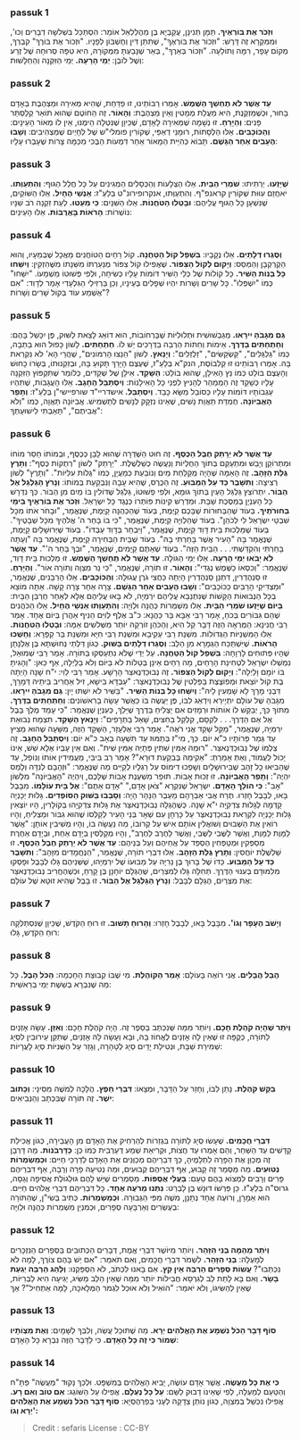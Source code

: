 
### passuk 1
<b>וּזְכֹר אֶת בּוֹרְאֶיךָ.</b> תַּמָּן תְּנִינָן, עֲקַבְיָא בֶּן מַהֲלַלְאֵל אוֹמֵר: הִסְתַּכֵּל בִּשְׁלשָׁה דְבָרִים וְכוּ', וּמִמִּקְרָא זֶה דָּרֶשׁ: "וּזְכוֹר אֶת בּוֹרְאֶךָ", שֶׁתִּתֵּן דִּין וְחֶשְׁבּוֹן לְפָנָיו. "וּזְכוֹר אֶת בּוֹרֶךָ" קִבְרְךָ, מְקוֹם עָפָר, רִמָּה וְתוֹלֵעָה. "וּזְכוֹר בְּאֵרֶךָ", בְּאֵר שֶׁנָּבַעְתָּ מִמְּקוֹרָהּ, הִיא טִפָּה סְרוּחָה שֶׁל זֶרַע וְשֶׁל לוֹבֶן: 
<b>יְמֵי הָרָעָה.</b> יְמֵי הַזִּקְנָה וְהַחַלָּשׁוּת:

### passuk 2
<b>עַד אֲשֶׁר לֹא תֶחְשַׁךְ הַשֶּׁמֶשׁ.</b> אָמְרוּ רַבּוֹתֵינוּ, זוּ פַדַּחַת, שֶׁהִיא מְאִירָה וּמַצְהֶבֶת בְּאָדָם בָּחוּר, וּכְשֶׁמַּזְקֶנֶת, הִיא מַעֲלַת מְמָטִין וְאֵין מַצְהֶבֶת: 
<b>וְהָאוֹר.</b> זֶה הַחוֹטֶם שֶׁהוּא תוֹאַר קְלַסְתֵּר פָּנִים:
<b>וְהַיָּרֵחַ.</b> זוּ נְשָׁמָה שֶׁמְּאִירָה לָאָדָם, שֶׁכֵּיוָן שֶׁנִּטְּלָה הֵימֶנּוּ, אֵין לוֹ מְאוֹר הָעֵינָיִם: 
<b>וְהַכּוֹכָבִים.</b> אֵלּוּ הַלְּסָתוֹת, רוּמָנֵי דְאַפֵּי, שֶׁקוֹרִין פומלי"ש שֶׁל לְחָיַיִם שֶׁמַּצְהִיבִים: 
<b>וְשָׁבוּ הֶעָבִים אַחַר הַגָּשֶׁם.</b> תָּבוֹא כְּהִיַּית הַמָּאוֹר אַחַר דִּמְעוֹת הַבֶּכִי מִכַּמָּה צָרוֹת שֶׁעָבְרוּ עָלָיו:

### passuk 3
<b>שֶׁיָּזֻעוּ.</b> יַרְתִּיתוּ:
<b>שֹׁמְרֵי הַבַּיִת.</b> אֵלּוּ הַצְּלָעוֹת וְהַכְּסָלִים הַמְגִינִים עַל כָּל חֲלַל הַגּוּף:
<b>וְהִתְעַוְּתוּ.</b> יֹאחֲזֵם עִוּוּת שֶׁקּוֹרִין קראנפ"ף. וְהִתְעַוְּתוּ, אנקרופירונ"ט בְּלַעַ"ז: 
<b>אַנְשֵׁי הֶחָיִל.</b> אֵלּוּ הַשּׁוֹקַיִם, שֶׁנִּשְׁעָן כָּל הַגּוּף עֲלֵיהֶם: 
<b>וּבָטְלוּ הַטֹּחֲנוֹת.</b> אֵלּוּ הַשִּׁנַּיִם:
<b>כִּי מִעֵטוּ.</b> לְעֵת זִקְנָה רֹב שִׁנָּיו נוֹשְׁרוֹת:
<b>הָרֹאוֹת בָּאֲרֻבּוֹת.</b> אֵלּוּ הָעֵינַיִם:

### passuk 4
<b>וְסֻגְרוּ דְלָתַיִּם.</b> אֵלּוּ נְקָבָיו:
<b>בִּשְׁפַל קוֹל הַטַּחֲנָה.</b> קוֹל רֵחַיִם הַטּוֹחֲנִים מַאֲכָל שֶׁבְּמֵעָיו, וְהוּא הַקֻרְקְבָן וְהַמְּסֵס: 
<b>וְיָקוּם לְקוֹל הַצִּפּוֹר.</b> שֶׁאֲפִילוּ קוֹל צִפּוֹר מְנַעַרְתּוֹ מִשֵּׁנָתוֹ מִשֶּׁהִזְקִין: 
<b>וְיִשַּׁחוּ כָּל בְּנוֹת הַשִּׁיר.</b> כָּל קוֹלוֹת שֶׁל כְּלֵי הַשִּׁיר דּוֹמוֹת עָלָיו כְּשִׂיחָה, וּלְפִי פְּשׁוּטוֹ מַשְׁמָעוֹ. "יִשַּׁחוּ" כְּמוֹ "יִשְׁפְּלוּ". כָּל שָׁרִים וְשָׁרוֹת יִהְיוּ שְׁפָלִים בְּעֵינָיו, וְכֵן בַּרְזִילַי הַגִּלְעָדִי אָמַר לְדָוִד: "אִם אֶשְׁמַע עוֹד בְּקוֹל שָׁרִים וְשָׁרוֹת"? 

### passuk 5
<b>גַּם מִגָּבֹהַּ יִירָאוּ.</b> מְגַּבְשׁוּשִׁית וּתְלוּלִיּוֹת שֶׁבָּרְחוֹבוֹת, הוּא דוֹאֵג לָצֵאת לַשּׁוּק, פֶּן יִכָּשֵׁל בָּהֶם: 
<b>וְחַתְחַתִּים בַּדֶּרֶךְ.</b> אֵימוֹת וְחִתּוֹת הַרְבֵּה בַדְּרָכִים יֵשׁ לוֹ.
<b>חַתְחַתִּים.</b> לָשׁוֹן כָּפוּל הוּא בַתֵּבָה, כְּמוֹ "גַּלְגַּלִּים", "קַּשְׂקַּשִּׂים", "זַלְזַלִּים": 
<b>וְיָנֵאץ.</b> לְשׁוֹן "הֵנֵצוּ הָרִמּוֹנִים", שֶׁהֲרֵי הָא' לֹא נִקְרֵאת בָּהּ. אָמְרוּ רַבּוֹתֵינוּ זוּ קְלִבוֹסֶת, הנק"א בְּלַעַ"ז, שֶׁעֶצֶם הָיָּרֵךְ תָּקוּעַ בָּהּ, וּבְזִקְנוּתוֹ, בְּשָׂרוֹ כָחוּשׁ וְהָעֶצֶם בּוֹלֵט כְּמוֹ נֵץ הָאִילָן, שֶׁהוּא בוֹלֵט: 
<b>הַשָּׁקֵד.</b> אִילָן שֶׁל שְׁקֵדִים, כְּלוֹמַר שֶׁתִּקְפּוֹץ הַזִּקְנָה עָלָיו כְּשָׁקֵד זֶה הַמְמַהֵר לְהָנִיץ לִפְנֵי כָל הָאִילָנוֹת: 
<b>וְיִסְתַּבֵּל הֶחָגָב.</b> אֵלּוּ הָעֲגָבוֹת, שֶׁתִּהְיוּ עַגְבוֹתָיו דּוֹמוֹת עָלָיו כְּסוֹבֵל מַשָּׂא כָבֵד. 
<b>וְיִסְתַּבֵּל.</b> אישדריי"ד שורפיישי"ן בְּלַעַ"ז: 
<b>וְתָפֵר הָאֲבִיּוֹנָה.</b> חֶמְדַּת תַּאֲוַת נָשִׁים, שֶׁאֵינוֹ נִזְקָק לְנָשִׁים לְתַשְׁמִישׁ. אֲבִיּוֹנָה תַּאֲוָה, כְּמוֹ "וְלֹא אֲבִיתֶם", "תָּאַבְתִּי לִישׁוּעָתְךָ": 

### passuk 6
<b>עַד אֲשֶׁר לֹא יֵרָתֵק חֶבֶל הַכֶּסֶף.</b> זֶה חוּט הַשֶּׁדְרָה שֶׁהוּא לָבָן כְּכֶסֶף, וּבְמוֹתוֹ חָסֵר מוֹחוֹ וּמִתְרוֹקֵן וְיָבֵשׁ וּמִתְעַקֵּם בְּתוֹךְ הַחֻלְיוֹת וְנַעֲשֶׂה כְשַׁלְשֶׁלֶת. "יֵרָתֵק" לְשׁוֹן "רְתֻקוֹת כֶּסֶף": 
<b>וְתָרֻץ גֻּלַּת הַזָּהָב.</b> זֶה הָאַמָּה שֶׁהָיָה מְקַלַּחַת מַיִם וְנוֹבַעַת כְּמַעֲיָן, כְּמוֹ "גֻלוֹת עִלִּיּוֹת". "וְתָרֻץ" לְשׁוֹן רְצִיצָה: 
<b>וְתִשָּׁבֶר כַּד עַל הַמַּבּוּעַ.</b> זֶה הַכֶּרֶס, שֶׁהִיא עָבָה וְנִבְקַעַת בְּמוֹתוֹ: 
<b>וְנָרֹץ הַגַּלְגַּל אֶל הַבּוֹר.</b> יִתְרוֹצֵץ גַּלְגַּל הָעַיִן בְּתוֹךְ גּוּמָא, וּלְפִי פְשׁוּטוֹ, גַּלְגַּל שֶׁדּוֹלִין בּוֹ מַיִם מִן הַבּוֹר. כַּךְ נִדְרָשׁ כָּל הָעִנְיָן בְּמַסֶּכֶת שַׁבָּת. וּמִדְרַשׁ קִינוֹת פּוֹתְרוֹ כְּנֶגֶד כָּל יִשְׂרָאֵל. <b>וּזְכֹר אֶת בּוֹרְאֶיךָ בִּימֵי בְּחוּרֹתֶיךָ.</b> בְּעוֹד שֶׁהַבְּחוּרוֹת שֶׁבָּכֶם קַיֶּמֶת, בְּעוֹד שֶׁהַכְּהֻנָּה קַיֶּמֶת, שֶׁנֶּאֱמַר, "וּבָחֹר אֹתוֹ מִכָּל שִׁבְטֵי יִשְׂרָאֵל לִי לְכֹהֵן". בְּעוֹד שֶׁהַלְוִיָּה קַיֶּמֶת, שֶׁנֶּאֱמַר, "כִּי בוֹ בָּחַר ה' אֱלֹהֶיךָ מִכָּל שְׁבָטֶיךָ". בְּעוֹד שֶׁמַּלְכוּת בֵּית דָּוִד קַיֶּמֶת, שֶׁנֶּאֱמַר, "וַיִּבְחַר בְּדָּוִד עַבְדּוֹ". בְּעוֹד שֶׁיְּרוּשָׁלַיִם קַיֶּמֶת, שֶׁנֶּאֱמַר בָּהּ "הָעִיר אֲשֶׁר בָּחַרְתִּי בָהּ". בְּעוֹד שֶׁבֵּית הַבְּחִירָה קַיֶּמֶת, שֶׁנֶּאֱמַר בָּה "וְעַתָּה בָּחַרְתִּי וְהִקְדַּשְׁתִּי. . . הַבַּיִת הַזֶּה". בְּעוֹד שֶׁאַתֶּם קַיָּמִים, שֶׁנֶּאֱמַר, "וּבְךָ בָּחַר ה'". 
<b>עַד אֲשֶׁר לֹא יָבֹאוּ יְמֵי הָרָעָה.</b> אֵלּוּ יְמֵי הַגּוֹלָה.
<b>עַד אֲשֶׁר לֹא תֶחְשַׁךְ הַשֶּׁמֶשׁ.</b> זוּ מַלְכוּת בֵּית דָּוִד, שֶׁנֶּאֱמַר: "וְכִסְאוֹ כַשֶּׁמֶשׁ נֶגְדִּי": 
<b>וְהָאוֹר.</b> זוּ תוֹרָה, שֶׁנֶּאֱמַר, "כִּי נֵר מִצְוָה וְתוֹרָה אוֹר". 
<b>וְהַיָּרֵחַ.</b> זוּ סַנְהֶדְרִין, דִּתְנַן סַנְהֶדְרִין הָיְתָה כַּחֲצִי גֹרֶן עֲגוּלָּה: 
<b>וְהַכּוֹכָבִים.</b> אֵלּוּ הָרַבָּנִים, שֶׁנֶּאֱמַר, "וּמַצְדִּיקֵי הָרַבִּים כַּכּוֹכָבִים": 
<b>וְשָׁבוּ הֶעָבִים אַחַר הַגָּשֶׁם.</b> צָרָה אַחַר צָרָה קָשָׁה. אַתָּה מוֹצֵא בְכָל הַנְּבוּאוֹת הַקָּשׁוֹת שֶׁנִּתְנַבֵּא עֲלֵיהֶם יִרְמְיָה, לֹא בָּאוּ עֲלֵיהֶם אֶלָּא לְאַחַר חֻרְבַּן הַבָּיִת: 
<b>בַּיּוֹם שֶׁיָּזֻעוּ שֹׁמְרֵי הַבַּיִת.</b> אֵלוּ מִשְׁמְרוֹת כְּהֻנָּה וּלְוִיָּה:
<b>וְהִתְעַוְּתוּ אַנְשֵׁי הֶחָיִל.</b> אֵלּוּ הַכֹּהֲנִים שֶׁהֵם גִּבּוֹרִים בְּכֹחַ, אָמַר רַבִּי אַבָּא בַּר כַּהֲנָא: כ"ב אֶלֶף לְוִיִּם הֵנִיף אַהֲרֹן בְּיוֹם אֶחָד. אָמַר רַבִּי חֲנִינָא: הַמֻּרְאָה הַזֶּה דָּבָר קַל הִיא, וְהַכֹּהֵן זוֹרְקָהּ יוֹתֵר מִשְּׁלשִׁים אַמָּה: 
<b>וּבָטְלוּ הַטֹּחֲנוֹת.</b> אֵלּוּ הַמִּשְׁנַיּוֹת הַגְּדוֹלוֹת. מִשְׁנַת רַבִּי עַקִיבָא וּמִשְׁנַת רַבִּי חִיָּא וּמִשְׁנַת בַּר קַפָּרָא:
<b>וְחָשְׁכוּ הָרֹאוֹת.</b> שֶׁיִּשְׁתַּכַּח הַגְּמָרָא מִן הַלֵּב:
<b>וְסֻגְּרוּ דְלָתַיִם בַּשּׁוּק.</b> כְּגוֹן דַּלְתֵי נְחוּשְׁתָּא בֶּן אֶלְנָתָן שֶׁהָיוּ פְּתוּחִים לָרְוָחָה:
<b>בִּשְׁפַל קוֹל הַטַּחֲנָה.</b> עַל יְדֵי שֶׁלֹּא נִתְעַסְּקוּ בַתּוֹרָה. אָמַר רַבִּי שְׁמוּאֵל, נִמְשְׁלוּ יִשְׂרָאֵל לִטְחִינַת הָרֵחַיִם, מָה רֵחַיִם אֵינָן בְּטֵלוֹת לֹא בַּיּוֹם וְלֹא בַלַּיְלָה, אַף כַּאן: "וְהָגִיתָ בּוֹ יוֹמָם וָלַיְלָה": 
<b>וְיָקוּם לְקוֹל הַצִּפּוֹר.</b> זֶה נְבוּכַדְנֶאצַּר הָרָשָׁע. אָמַר רַבִּי לֵוִי: י"ח שָׁנָה הָיְתָה בֶת קוֹל יוֹצֵאת וּמְפוֹצֶצֶת בַּפַּלְטִין שֶׁל נְבוּכַדְנֶאצַּר: "עַבְדָּא בִישָׁא, זִיל אַחֲרִיב בֵּיתֵיהּ דְּמָרָךְ, דִּבְנֵי מָרָךְ לָא שָׁמְעִין לֵיהּ": 
<b>וְיִשַּׁחוּ כָּל בְּנוֹת הַשִּׁיר.</b> "בַּשִּׁיר לֹא יִשְׁתּוּ יָיִן: 
<b>גַּם מִגָּבֹהַּ יִירָאוּ.</b> מִגָּבֹהַּ שֶׁל עוֹלָם יִתְיָירֵא וְיִדְאַג לִבּוֹ, פֶּן יַעֲשֶׂה בּוֹ כַּאֲשֶׁר עָשָׂה בָרִאשׁוֹנִים: 
<b>וְחַתְחַתִּים בַּדֶּרֶךְ.</b> מִתּוֹךְ כַּךְ, יְבַקֵּשׁ לוֹ אוֹתוֹת וּרְמָזִים אִם יַצְלִיחַ בַּדֶּרֶךְ שֶׁיֵּלֵךְ, כְּעִנְיָן שֶׁנֶּאֱמַר: "כִּי עָמַד מֶלֶךְ בָּבֶל אֶל אֵם הַדֶּרֶךְ. . . לִקְסָם, קִלְקַל בַּחִצִּים, שָׁאַל בַּתְּרָפִים": 
<b>וְיָנֵאץ הַשָׁקֵד.</b> תִּצְמַח נְבוּאַת יִרְמְיָה, שֶׁנֶּאֱמַר, "מַקֵּל שָׁקֵד אֲנִי רֹאֶה". אָמַר רַבִּי אֶלְעָזָר, הַשָּׁקֵד הַזֶּה, מִשָּׁעָה שֶׁהוּא מֵצִיץ עַד גְּמַר פֵּרוֹתָיו כ"א יוֹם. כַּךְ, מִי"ז בְּתַמּוּז עַד תִּשְׁעָה בְאָב כ"א יוֹם: 
<b>וְיִסְתַּבֵּל הֶחָגָב.</b> זֶה צַלְמוֹ שֶׁל נְבוּכַדְנֶאצַּר. "רוּמֵהּ אַמִּין שִׁתִּין פְּתָיֵּהּ אַמִּין שִׁית". וְאִם אֵין עָבְיוֹ אֶלָּא שֵׁשׁ, אֵינוֹ יָכוֹל לַעֲמוֹד, וְאַתְּ אָמַרְתְּ: "אַקִימֵהּ בְּבִקְעַת דוּרָא"? אָמַר רַב בִּיבִּי, מַעֲמִידִין אוֹתוֹ וְנוֹפֵל, עַד שֶׁהֵבִיאוּ כָל זָהָב שֶׁבִּירוּשָׁלַיִם וְשָׁפְכוּ דִימוֹס עַל רַגְלָיו לְקַיֵּים מַה שֶׁנֶּאֱמַר: "וּזְהָבָם לְנִדָּה וְלָמַס יִהְיֶה": 
<b>וְתָפֵר הָאֲבִיּוֹנָה.</b> זוּ זְכוּת אָבוֹת. תּוּפַר מִשְׁעֶנֶת אָבוֹת שֶׁלָּכֶם, וְיִהְיֶה "הָאֲבִיּוֹנָה" מִלְּשׁוֹן "אָב": 
<b>כִּי הוֹלֵךְ הָאָדָם.</b> יִשְׂרָאֵל שֶׁנִּקְרָא "צֹאן אָדָם," "אָדָם אַתֶּם": 
<b>אֶל בֵּית עוֹלָמוֹ.</b> מִבָּבֶל בָּאוּ, לְבָבֶל חָזְרוּ. תֶּרַח אֲבִי אַבְרָהָם מֵעֵבֶר הַנָּהָר הָיָה: 
<b>וְסָבְבוּ בַשּׁוּק הַסּוֹפְדִים.</b> גָּלוּת יְכָנְיָה קָדְמָה לְגָלוּת צִדְקִיָּה י"א שָׁנָה. כְּשֶׁהֶגְלָה נְבוּכַדְנֶאצַּר אֶת גָּלוּת צִדְקִיָּהוּ בְּקוֹלָרִין, הָיוּ יוֹצְאִין גָּלוּת יְכָנְיָה לִקְרַאת נְבוּכַדְנֶאצַּר עַל כָּרְחָן עִם שְׁאָר בְּנֵי הָעִיר לְקַלְּסוֹ שֶׁהוּא גִבּוֹר וּמַצְלִיחַ, וְהָיוּ רוֹאִין אֶת הַשְּׁבוּיִם וְשׁוֹאֲלִין אוֹתָם אִישׁ עַל קְרוֹבוֹ, מַה נַעֲשָׂה בוֹ, וְהָיוּ מְשִׁיבִין אוֹתָן: "אֲשֶׁר לַמָּוֶת לַמָּוֶת, וַאֲשֶׁר לַשֶּׁבִי לַשֶּׁבִי, וַאֲשֶׁר לַחֶרֶב לַחֶרֶב", וְהָיוּ מְקַלְּסִּין בְּיָדָם אַחַת, וּבְיָדָם אַחֶרֶת מְסַפְּקִין וּמְטַפְּחִין הֶסְפֵּד עַל אֲחֵיהֶם וְעַל בְּנֵיהֶם: 
<b>עַד אֲשֶׁר לֹא יֵרָתֵק חֶבֶל הַכֶּסֶף.</b> זוּ שַׁלְשֶׁלֶת יוֹחֲסִין:
<b>וְתָרֻץ גֻּלַּת הַזָּהָב.</b> אֵלוּ דִבְרֵי תוֹרָה, שֶׁנֶּאֱמַר, "הַנֶּחֱמָדִים מִזָּהָב": 
<b>וְתִשָּׁבֶר כַּד עַל הַמַּבּוּע.</b> כַּדּוֹ שֶׁל בָּרוּךְ בֶּן נֵרִיָּה עַל מַבּוּעוֹ שֶׁל יִרְמְיָהוּ, שֶׁשְּׁנֵיהֶם גָּלוּ לְבָבֶל וּפָסְקוּ מִלִּמּוּדָם בְּעִנּוּי הַדֶּרֶךְ. תְּחִלָּה גָּלוּ לְמִצְרַיִם, שֶׁהֶגְלָם יוֹחָנָן בֶּן קָרֵחַ, וּכְשֶׁהֶחֱרִיב נְבוּכַדְנֶאצַּר אֶת מִצְרַיִם, הֶגְלָם לְבָבֶל: 
<b>וְנָרֹץ הַגַּלְגַּל אֶל הַבּוֹר.</b> זוּ בָבֶל שֶׁהִיא זוּטָא שֶׁל עוֹלָם:

### passuk 7
<b>וְיָשֹׁב הֶעָפָר וְגוֹ'.</b> מִבָּבֶל בָּאוּ, לְבָבֶל חָזְרוּ: 
<b>וְהָרוּחַ תָּשׁוּב.</b> זוּ רוּחַ הַקֹּדֶשׁ, שֶׁכֵּיוָן שֶׁנִּסְתַּלְּקָה רוּחַ הַקֹּדֶשׁ, גָּלוּ: 

### passuk 8
<b>הֲבֵל הֲבָלִים.</b> אֲנִי רוֹאֶה בָּעוֹלָם:
<b>אָמַר הַקּוֹהֶלֶת.</b> מִי שֶׁבּוֹ קְבוּצַת הַחָכְמָה:
<b>הַכֹּל הָבֶל.</b> כָּל מַה שֶׁנִּבְרָא בְשֵׁשֶׁת יְמֵי בְרֵאשִׁית:

### passuk 9
<b>וְיֹתֵר שֶׁהָיָה קֹהֶלֶת חָכָם.</b> וְיוֹתֵר מִמַּה שֶּׁנִכְתַּב בְּסֵפֶר זֶה. הָיָה קֹהֶלֶת חָכָם:
<b>וְאִזֵּן.</b> עָשָׂה אָזְנַיִם לַתּוֹרָה, כְּקֻפָּה זוּ שֶׁאֵין לָהּ אָזְנַיִם לֶאֱחוֹז בָּהּ, וּבָא וְעָשָׂה לָהּ אָזְנַיִם, שֶׁתִּקֵּן עֵירוּבִין לִסְיָג שְׁמִירַת שַׁבָּת, וּנְטִילַת יָדַיִם סְיָג לְטָהָרָה, וְגָזַר עַל הַשְּׁנִיּוֹת סְיָג לָעֲרָיוֹת: 

### passuk 10
<b>בִּקֵּשׁ קֹהֶלֶת.</b> נָתַן לִבּוֹ, וְחָזַר עַל הַדָּבָר, וּמְצָאוֹ: 
<b>דִּבְרֵי חֵפֶץ.</b> הֲלָכָה לְמשֶׁה מִסִּינָי:
<b>וְכָתוּב ישֶׁר.</b> זֶה תּוֹרָה שֶׁבִּכְתָב וְהַנְּבִיאִים:

### passuk 11
<b>דִּבְרֵי חֲכָמִים.</b> שֶׁעָשׂוּ סְיָג לַתּוֹרָה בִּגְזֵרוֹת לְהַרְחִיק אֶת הָאָדָם מִן הָעֲבֵירָה, כְּגוֹן אֲכִילַת קָדָשִׁים עַד הַשַּׁחַר, וְהֵם אָמְרוּ עַד חֲצוֹת, וּקְרִיאַת שְׁמַע דְּעַרְבִית כְּמוֹ כֵן: 
<b>כַּדָּרְבֹנוֹת.</b> מַה דָּרְבָן זֶה מְכַוֵּן אֶת הַפָּרָה לִתְלָמֶיהָ, כַּךְ דִּבְרֵיהֶם מְכַוְּנִים אֶת הָאָדָם לְדַרְכֵי חַיִּים: 
<b>וּכְמַשְׂמְרוֹת נְטוּעִים.</b> מַה מַּסְמֵר זֶה קָבוּעַ, אַף דִּבְרֵיהֶם קְבוּעִים, וּמַה נְטִיעָה פָרָה וְרָבָה, אַף דִּבְרֵיהֶם פָּרִים וְרָבִים לִמְצוֹא בָהֶם טַעַם: 
<b>בַּעֲלֵי אֲסֻפּוֹת.</b> מַסְמְרִים שֶׁיֵּשׁ לָהֶם גּוּלְגוֹלֶת אֲסִיפָה וְגַסָּה, גרוס"ה בְּלַעַ"ז. כֵּן פֵּרְשׁוֹ דּוּנָשׁ בֶּן לָבְרַט: 
<b>נִתְּנוּ מֵרֹעֶה אֶחָד.</b> כָּל דִּבְרֵיהֶם דִּבְרֵי אֱלֹהִים חַיִּים. הוּא אַמָרָן, וְרוֹעֶה אֶחָד נְתָנָן, משֶׁה מִפִּי הַגְּבוּרָה. 
<b>וּכְמַשְׂמְרוֹת.</b> כְּתִיב בְּשִׂי"ן, שֶׁהַתּוֹרָה בְעֶשְׂרִים וְאַרְבָּעָה סְפָרִים, וּכְמִנְיַן מִשְׁמְרוֹת כְּהֻנָּה וּלְוִיָּה: 

### passuk 12
<b>וְיֹתֵר מֵהֵמָּה בְּנִי הִזָּהֵר.</b> וְיוֹתֵר מִיּוֹשֶׁר דִּבְרֵי אֱמֶת, דְּבָרִים הַכְּתוּבִים בַּסְּפָרִים הַנִּזְכָּרִים לְמָעְלָה: 
<b>בְּנִי הִזָּהֵר.</b> לִשְׁמֹר דִּבְרֵי חֲכָמִים, וְאִם תֹּאמַר: "אִם יֵשׁ בָּהֶם צוֹרֶךְ, לָמָה לֹא נִכְתְּבוּ"? 
<b>עֲשׂוֹת סְפָרִים הַרְבֵּה אֵין קֵץ.</b> אִם בָּאנוּ לִכְתֹּב, לֹא הִסְפַּקְנוּ: 
<b>וְלַהַג הַרְבֵּה יְגִעַת בָּשָׂר.</b> וְאִם בָּא לָתֵת לֵב לְגִרְסָא חֲבִילוֹת יוֹתֵר מִמַּה שֶׁאֵין הַלֵּב מַשִּׂיג, יְגִיעָה הִיא לַבְּרִיּוֹת, שֶׁאֵין לְהַשִּׂיגוֹ, וְלֹא יֹאמַר: "הוֹאִיל וְלֹא אוּכַל לִגְמֹר הַמְּלָאכָה, לָמָּה אַתְחִיל"? אַךְ 

### passuk 13
<b>סוֹף דָּבָר הַכֹּל נִשְׁמָע אֶת הָאֱלֹהִים יְרָא.</b> מַה שֶׁתּוּכַל עֲשֵׂה, וְלִבְּךָ לַשָּׁמָיִם: 
<b>וְאֶת מִצְוֹתָיו שְׁמוֹר כִּי זֶה כָּל הָאָדָם.</b> כִּי לַדָּבָר הַזֶּה נִבְרָא כָּל הָאָדָם:

### passuk 14
<b>כִּי אֶת כָּל מַעֲשֶׂה.</b> אֲשֶׁר אָדָם עוֹשֶׂה, יָבִיא הָאֱלֹהִים בְּמִשְׁפָּט. וּלְכַךְ נָקוּד "מַעֲשֶׂה" פַּתָּ"ח וְהַטַּעַם לְמַעְלָה, לְפִי שֶׁאֵינוֹ דָבוּק לַשֵּׁם: 
<b>עַל כָּל נֶעְלָם.</b> אֲפִילוּ עַל הַשּׁוֹגֵג:
<b>אִם טוֹב וְאִם רָע.</b> אֲפִילּוּ נִכְשַׁל בְּמִצְוָה, כְּגוֹן נוֹתֵן צְדָקָה לְעָנִי בְּפַרְהֶסְיָא: <b>סוֹף דָּבָר הַכֹּל נִשְׁמָע אֶת הָאֱלֹהִים יְרָא וְגוֹ':</b>

>Credit : sefaris
>License : CC-BY